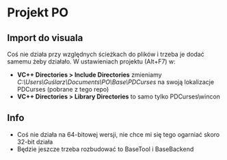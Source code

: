 # Projekt PO
## Import do visuala
Coś nie działa przy względnych ścieżkach do plików i trzeba je dodać samemu żeby działało.
W ustawieniach projektu (Alt+F7) w:
- __VC++ Directories > Include Directories__ zmieniamy *C:\\Users\Guślarz\Documents\PO\Base\PDCurses* na swoją lokalizacje PDCurses (pobrane z tego repo)
- __VC++ Directories > Library Directories__ to samo tylko PDCurses\wincon
## Info
- Coś nie działa na 64-bitowej wersji, nie chce mi się tego ogarniać skoro 32-bit działa
- Będzie jeszcze trzeba rozbudować to BaseTool i BaseBackend

